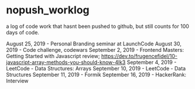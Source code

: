# nopush_worklog
a log of code work that hasnt been pushed to github, but still counts for 100 days of code.

August 25, 2019 - Personal Branding seminar at LaunchCode 
August 30, 2019 - Code challenge, codewars 
September 2, 2019 - Frontend Masters: Getting Started with Javascript review; https://dev.to/frugencefidel/10-javascript-array-methods-you-should-know-4lk3 
September 4, 2019 - LeetCode - Data Structures: Arrays
September 10, 2019 - LeetCode - Data Structures
September 11, 2019 - Formik
September 16, 2019 - HackerRank: Interview 
